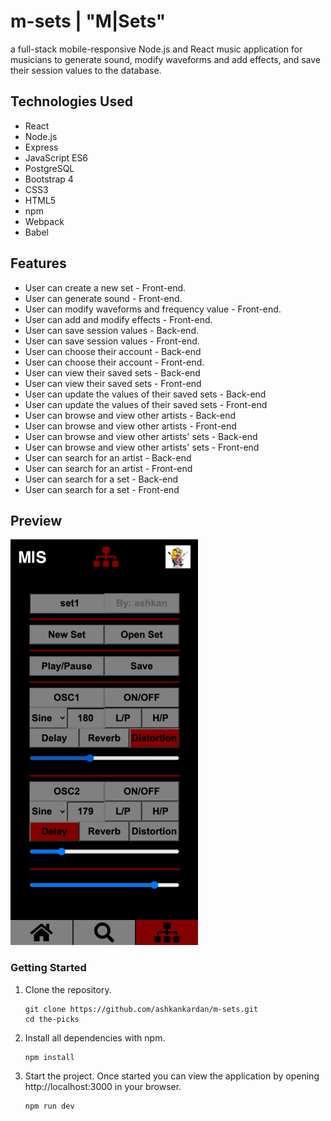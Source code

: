 # m-sets | "M|Sets"

a full-stack mobile-responsive Node.js and React music application for musicians to generate sound, modify waveforms and add effects, and save their session values to the database.

## Technologies Used

- React
- Node.js
- Express
- JavaScript ES6
- PostgreSQL
- Bootstrap 4
- CSS3
- HTML5
- npm
- Webpack
- Babel

## Features

- User can create a new set - Front-end.
- User can generate sound - Front-end.
- User can modify waveforms and frequency value - Front-end.
- User can add and modify effects - Front-end.
- User can save session values - Back-end.
- User can save session values - Front-end.
- User can choose their account - Back-end
- User can choose their account - Front-end.
- User can view their saved sets - Back-end
- User can view their saved sets - Front-end
- User can update the values of their saved sets - Back-end
- User can update the values of their saved sets - Front-end
- User can browse and view other artists - Back-end
- User can browse and view other artists - Front-end
- User can browse and view other artists' sets - Back-end
- User can browse and view other artists' sets - Front-end
- User can search for an artist - Back-end
- User can search for an artist - Front-end
- User can search for a set - Back-end
- User can search for a set - Front-end

## Preview

![M|Sets](/server/public/images/mset.png)

### Getting Started

1. Clone the repository.

    ```shell
    git clone https://github.com/ashkankardan/m-sets.git
    cd the-picks
    ```
2. Install all dependencies with npm.

    ```shell
    npm install
    ```

3. Start the project. Once started you can view the application by opening http://localhost:3000 in your browser.

    ```shell
    npm run dev
    ```
